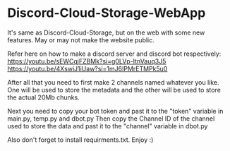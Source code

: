 # Discord-Cloud-Storage-WebApp
It's same as Discord-Cloud-Storage, but on the web with some new features. May or may not make the website public.

Refer here on how to make a discord server and discord bot respectively:
https://youtu.be/sEWCqjFZBMk?si=g0LVp-ItnVauq3J5
https://youtu.be/4XswiJ1iUaw?si=1mJ6IPMrETMPk5u0

After all that you need to first make 2 channels named whatever you like. One will be used to store the metadata and the other will be used to store the actual 20Mb chunks.

Next you need to copy your bot token and past it to the "token" variable in main.py, temp.py and dbot.py
Then copy the Channel ID of the channel used to store the data and past it to the "channel" variable in dbot.py

Also don't forget to install requirments.txt.
Enjoy :)
